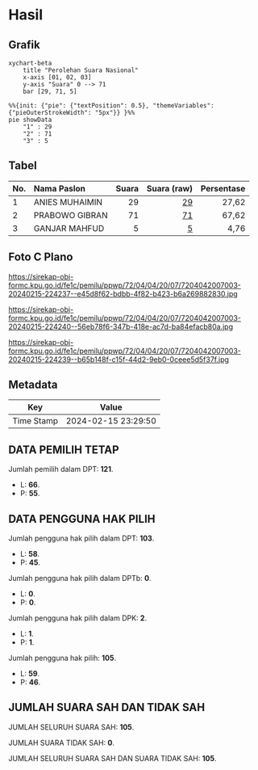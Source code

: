 # Hasil

## Grafik

```mermaid
xychart-beta
    title "Perolehan Suara Nasional"
    x-axis [01, 02, 03]
    y-axis "Suara" 0 --> 71
    bar [29, 71, 5]
```

```mermaid
%%{init: {"pie": {"textPosition": 0.5}, "themeVariables": {"pieOuterStrokeWidth": "5px"}} }%%
pie showData
    "1" : 29
    "2" : 71
    "3" : 5
```

## Tabel

| No. | Nama Paslon    | Suara | Suara (raw) | Persentase |
|:--- |:-------------- | -----:| -----------:| ----------:|
| 1   | ANIES MUHAIMIN | 29    | [29][p-1]   | 27,62      |
| 2   | PRABOWO GIBRAN | 71    | [71][p-2]   | 67,62      |
| 3   | GANJAR MAHFUD  | 5     | [5][p-3]    | 4,76       |


[p-1]: https://github.com/gigit-pemilu/pemilu-2024/blob/main/pilpres/hitung-suara/sub/72-sulawesi-tengah/sub/04-toli-toli/sub/04-basidondo/sub/2007-ogosipat/sub/003-tps/sub/paslon-1.txt
[p-2]: https://github.com/gigit-pemilu/pemilu-2024/blob/main/pilpres/hitung-suara/sub/72-sulawesi-tengah/sub/04-toli-toli/sub/04-basidondo/sub/2007-ogosipat/sub/003-tps/sub/paslon-2.txt
[p-3]: https://github.com/gigit-pemilu/pemilu-2024/blob/main/pilpres/hitung-suara/sub/72-sulawesi-tengah/sub/04-toli-toli/sub/04-basidondo/sub/2007-ogosipat/sub/003-tps/sub/paslon-3.txt

## Foto C Plano

https://sirekap-obj-formc.kpu.go.id/fe1c/pemilu/ppwp/72/04/04/20/07/7204042007003-20240215-224237--e45d8f62-bdbb-4f82-b423-b6a269882830.jpg

https://sirekap-obj-formc.kpu.go.id/fe1c/pemilu/ppwp/72/04/04/20/07/7204042007003-20240215-224240--56eb78f6-347b-418e-ac7d-ba84efacb80a.jpg

https://sirekap-obj-formc.kpu.go.id/fe1c/pemilu/ppwp/72/04/04/20/07/7204042007003-20240215-224239--b65b148f-c15f-44d2-9eb0-0ceee5d5f37f.jpg


## Metadata

| Key        | Value               |
| ---------- | ------------------- |
| Time Stamp | 2024-02-15 23:29:50 |


## DATA PEMILIH TETAP

Jumlah pemilih dalam DPT: **121**.
 * L: **66**.
 * P: **55**.

## DATA PENGGUNA HAK PILIH

Jumlah pengguna hak pilih dalam DPT: **103**.
 * L: **58**.
 * P: **45**.

Jumlah pengguna hak pilih dalam DPTb: **0**.
 * L: **0**.
 * P: **0**.

Jumlah pengguna hak pilih dalam DPK: **2**.
 * L: **1**.
 * P: **1**.

Jumlah pengguna hak pilih: **105**.
 * L: **59**.
 * P: **46**.

## JUMLAH SUARA SAH DAN TIDAK SAH

JUMLAH SELURUH SUARA SAH: **105**.

JUMLAH SUARA TIDAK SAH: **0**.

JUMLAH SELURUH SUARA SAH DAN SUARA TIDAK SAH: **105**.


